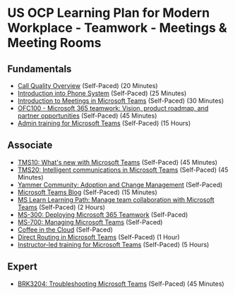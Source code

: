 # US OCP Learning Plan for Modern Workplace - Teamwork - Meetings & Meeting Rooms

## Fundamentals

* [Call Quality Overview](https://www.youtube.com/watch?v=m6LJM2hRYhc&list=PLaSOUojkSiGnKuE30ckcjnDVkMNqDv0Vl) (Self-Paced) (20 Minutes)
* [Introduction into Phone System](https://aka.ms/teams-phone-system) (Self-Paced) (25 Minutes)
* [Introduction to Meetings in Microsoft Teams](https://aka.ms/teams-meetings-into) (Self-Paced) (30 Minutes)
* [OFC100 - Microsoft 365 teamwork: Vision, product roadmap, and partner opportunities](https://myinspire.microsoft.com/videos/1ac45e26-32d2-4de6-8ad8-a1618b10d3dd) (Self-Paced) (45 Minutes)
* [Admin training for Microsoft Teams](https://docs.microsoft.com/en-us/microsoftteams/itadmin-readiness) (Self-Paced) (15 Hours)

## Associate

* [TMS10: What's new with Microsoft Teams](https://myignite.techcommunity.microsoft.com/sessions/81818?source=sessions) (Self-Paced) (45 Minutes)
* [TMS20: Intelligent communications in Microsoft Teams](https://myignite.techcommunity.microsoft.com/sessions/81819?source=sessions) (Self-Paced) (45 Minutes)
* [Yammer Community: Adoption and Change Management](https://www.yammer.com/office365partners/#/threads/inGroup?type=in_group&feedId=13286314) (Self-Paced)
* [Microsoft Teams Blog](https://techcommunity.microsoft.com/t5/Microsoft-Teams/ct-p/MicrosoftTeams) (Self-Paced) (15 Minutes)
* [MS Learn Learning Path: Manage team collaboration with Microsoft Teams](https://docs.microsoft.com/en-us/learn/paths/m365-manage-team-collaboration/) (Self-Paced) (2 Hours)
* [MS-300: Deploying Microsoft 365 Teamwork](https://docs.microsoft.com/en-us/learn/certifications/exams/ms-300) (Self-Paced)
* [MS-700: Managing Microsoft Teams](https://docs.microsoft.com/en-us/learn/certifications/exams/ms-700) (Self-Paced)
* [Coffee in the Cloud](https://www.youtube.com/channel/UCs2IXBqperxWVe2ozrr3Gdg) (Self-Paced)
* [Direct Routing in Microsoft Teams](https://www.youtube.com/watch?v=1ASftX_Msb8&index=10&list=PLaSOUojkSiGnKuE30ckcjnDVkMNqDv0Vl) (Self-Paced) (1 Hour)
* [Instructor-led training for Microsoft Teams](https://docs.microsoft.com/en-us/microsoftteams/instructor-led-training-teams-landing-page) (Self-Paced) (5 Hours)

## Expert

* [BRK3204: Troubleshooting Microsoft Teams](https://myignite.techcommunity.microsoft.com/sessions/83474?source=sessions) (Self-Paced) (45 Minutes)
